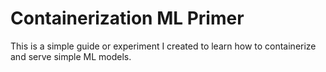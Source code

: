 # Containerization ML Primer

This is a simple guide or experiment I created to learn how to containerize and serve simple ML models.
